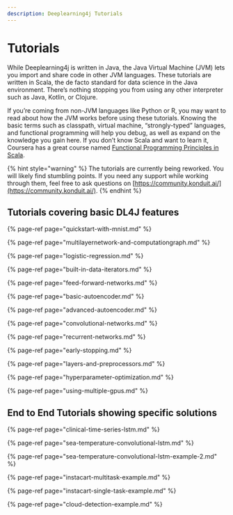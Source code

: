 ```yaml
---
description: Deeplearning4j Tutorials
---
```


# Tutorials

While Deeplearning4j is written in Java, the Java Virtual Machine \(JVM\) lets you import and share code in other JVM languages. These tutorials are written in Scala, the de facto standard for data science in the Java environment. There’s nothing stopping you from using any other interpreter such as Java, Kotlin, or Clojure.

If you’re coming from non-JVM languages like Python or R, you may want to read about how the JVM works before using these tutorials. Knowing the basic terms such as classpath, virtual machine, “strongly-typed” languages, and functional programming will help you debug, as well as expand on the knowledge you gain here. If you don’t know Scala and want to learn it, Coursera has a great course named [Functional Programming Principles in Scala](https://www.coursera.org/learn/progfun1).

{% hint style="warning" %}
The tutorials are currently being reworked. You will likely find stumbling points. If you need any support while working through them, feel free to ask questions on [https://community.konduit.ai/](https://community.konduit.ai/).
{% endhint %}

## Tutorials covering basic DL4J features

{% page-ref page="quickstart-with-mnist.md" %}

{% page-ref page="multilayernetwork-and-computationgraph.md" %}

{% page-ref page="logistic-regression.md" %}

{% page-ref page="built-in-data-iterators.md" %}

{% page-ref page="feed-forward-networks.md" %}

{% page-ref page="basic-autoencoder.md" %}

{% page-ref page="advanced-autoencoder.md" %}

{% page-ref page="convolutional-networks.md" %}

{% page-ref page="recurrent-networks.md" %}

{% page-ref page="early-stopping.md" %}

{% page-ref page="layers-and-preprocessors.md" %}

{% page-ref page="hyperparameter-optimization.md" %}

{% page-ref page="using-multiple-gpus.md" %}

## End to End Tutorials showing specific solutions

{% page-ref page="clinical-time-series-lstm.md" %}

{% page-ref page="sea-temperature-convolutional-lstm.md" %}

{% page-ref page="sea-temperature-convolutional-lstm-example-2.md" %}

{% page-ref page="instacart-multitask-example.md" %}

{% page-ref page="instacart-single-task-example.md" %}

{% page-ref page="cloud-detection-example.md" %}

